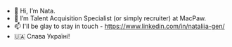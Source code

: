 - 👋 Hi, I’m Nata. 
- 👀 I’m Talent Acquisition Specialist (or simply recruiter) at MacPaw. 
- 📫 I'll be glay to stay in touch - https://www.linkedin.com/in/nataliia-gen/
- 🇺🇦 Слава Україні! 
